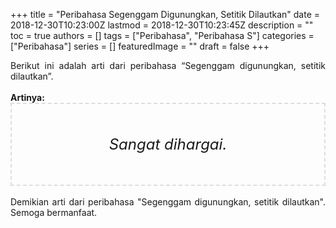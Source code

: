 +++
title = "Peribahasa Segenggam Digunungkan, Setitik Dilautkan"
date = 2018-12-30T10:23:00Z
lastmod = 2018-12-30T10:23:45Z
description = ""
toc = true
authors = []
tags = ["Peribahasa", "Peribahasa S"]
categories = ["Peribahasa"]
series = []
featuredImage = ""
draft = false
+++

<div dir="ltr" style="text-align: left;" trbidi="on"><div style="text-align: justify;">Berikut ini adalah arti dari peribahasa “Segenggam digunungkan, setitik dilautkan”.</div><br /><div style="text-align: justify;"><b>Artinya:</b></div><div style="border: 2px dashed #ddd; font-size: 24px; height: auto; margin: 0 auto; padding: 50px; text-align: center; width: auto;"><i>Sangat dihargai.</i></div><br /><div style="text-align: justify;">Demikian arti dari peribahasa "Segenggam digunungkan, setitik dilautkan". Semoga bermanfaat. </div></div>
